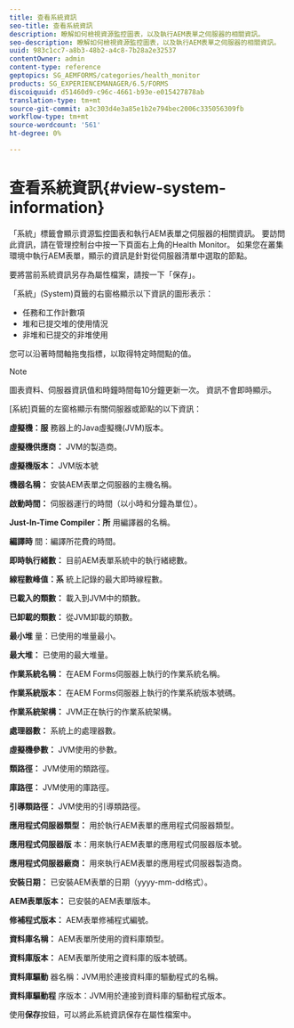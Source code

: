 ```yaml
---
title: 查看系統資訊
seo-title: 查看系統資訊
description: 瞭解如何檢視資源監控圖表，以及執行AEM表單之伺服器的相關資訊。
seo-description: 瞭解如何檢視資源監控圖表，以及執行AEM表單之伺服器的相關資訊。
uuid: 983c1cc7-a8b3-48b2-a4c8-7b28a2e32537
contentOwner: admin
content-type: reference
geptopics: SG_AEMFORMS/categories/health_monitor
products: SG_EXPERIENCEMANAGER/6.5/FORMS
discoiquuid: d51460d9-c96c-4661-b93e-e015427878ab
translation-type: tm+mt
source-git-commit: a3c303d4e3a85e1b2e794bec2006c335056309fb
workflow-type: tm+mt
source-wordcount: '561'
ht-degree: 0%

---
```



# 查看系統資訊{#view-system-information}

「系統」標籤會顯示資源監控圖表和執行AEM表單之伺服器的相關資訊。 要訪問此資訊，請在管理控制台中按一下頁面右上角的Health Monitor。 如果您在叢集環境中執行AEM表單，顯示的資訊是針對從伺服器清單中選取的節點。

要將當前系統資訊另存為屬性檔案，請按一下「保存」。

「系統」(System)頁籤的右窗格顯示以下資訊的圖形表示：

* 任務和工作計數項
* 堆和已提交堆的使用情況
* 非堆和已提交的非堆使用

您可以沿著時間軸拖曳指標，以取得特定時間點的值。

>[!NOTE]
>
>圖表資料、伺服器資訊值和時鐘時間每10分鐘更新一次。 資訊不會即時顯示。

[系統]頁籤的左窗格顯示有關伺服器或節點的以下資訊：

**虛擬機：服** 務器上的Java虛擬機(JVM)版本。

**虛擬機供應商：** JVM的製造商。

**虛擬機版本：** JVM版本號

**機器名稱：** 安裝AEM表單之伺服器的主機名稱。

**啟動時間：** 伺服器運行的時間（以小時和分鐘為單位）。

**Just-In-Time Compiler：所** 用編譯器的名稱。

**編譯時** 間：編譯所花費的時間。

**即時執行緒數：** 目前AEM表單系統中的執行緒總數。

**線程數峰值：系** 統上記錄的最大即時線程數。

**已載入的類數：** 載入到JVM中的類數。

**已卸載的類數：** 從JVM卸載的類數。

**最小堆** 量：已使用的堆量最小。

**最大堆：** 已使用的最大堆量。

**作業系統名稱：** 在AEM Forms伺服器上執行的作業系統名稱。

**作業系統版本：** 在AEM Forms伺服器上執行的作業系統版本號碼。

**作業系統架構：** JVM正在執行的作業系統架構。

**處理器數：** 系統上的處理器數。

**虛擬機參數：** JVM使用的參數。

**類路徑：** JVM使用的類路徑。

**庫路徑：** JVM使用的庫路徑。

**引導類路徑：** JVM使用的引導類路徑。

**應用程式伺服器類型：** 用於執行AEM表單的應用程式伺服器類型。

**應用程式伺服器版** 本：用來執行AEM表單的應用程式伺服器版本號。

**應用程式伺服器廠商：** 用來執行AEM表單的應用程式伺服器製造商。

**安裝日期：** 已安裝AEM表單的日期（yyyy-mm-dd格式）。

**AEM表單版本：** 已安裝的AEM表單版本。

**修補程式版本：** AEM表單修補程式編號。

**資料庫名稱：** AEM表單所使用的資料庫類型。

**資料庫版本：** AEM表單所使用之資料庫的版本號碼。

**資料庫驅動** 器名稱：JVM用於連接資料庫的驅動程式的名稱。

**資料庫驅動程** 序版本：JVM用於連接到資料庫的驅動程式版本。

使用&#x200B;**保存**&#x200B;按鈕，可以將此系統資訊保存在屬性檔案中。
